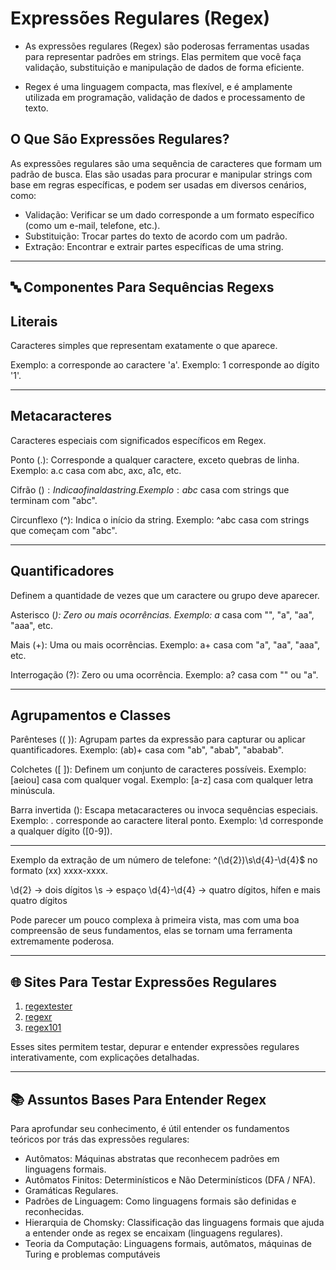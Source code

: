 # Expressões Regulares (Regex)

- As expressões regulares (Regex) são poderosas ferramentas usadas para representar padrões em strings.
  Elas permitem que você faça validação, substituição e manipulação de dados de forma eficiente.

- Regex é uma linguagem compacta, mas flexível, e é amplamente utilizada
  em programação, validação de dados e processamento de texto.

## O Que São Expressões Regulares?

As expressões regulares são uma sequência de caracteres que formam um padrão de busca.
Elas são usadas para procurar e manipular strings com base em regras específicas, e podem
ser usadas em diversos cenários, como:

- Validação: Verificar se um dado corresponde a um formato específico (como um e-mail, telefone, etc.).
- Substituição: Trocar partes do texto de acordo com um padrão.
- Extração: Encontrar e extrair partes específicas de uma string.

---

## 🔤 Componentes Para Sequências Regexs

## Literais

Caracteres simples que representam exatamente o que aparece.

Exemplo: a corresponde ao caractere 'a'.
Exemplo: 1 corresponde ao dígito '1'.

---

## Metacaracteres

Caracteres especiais com significados específicos em Regex.

Ponto (.): Corresponde a qualquer caractere, exceto quebras de linha.
Exemplo: a.c casa com abc, axc, a1c, etc.

Cifrão ($): Indica o final da string.
Exemplo: abc$ casa com strings que terminam com "abc".

Circunflexo (^): Indica o início da string.
Exemplo: ^abc casa com strings que começam com "abc".

---

## Quantificadores

Definem a quantidade de vezes que um caractere ou grupo deve aparecer.

Asterisco (_): Zero ou mais ocorrências.
Exemplo: a_ casa com "", "a", "aa", "aaa", etc.

Mais (+): Uma ou mais ocorrências.
Exemplo: a+ casa com "a", "aa", "aaa", etc.

Interrogação (?): Zero ou uma ocorrência.
Exemplo: a? casa com "" ou "a".

---

## Agrupamentos e Classes

Parênteses (( )): Agrupam partes da expressão para capturar ou aplicar quantificadores.
Exemplo: (ab)+ casa com "ab", "abab", "ababab".

Colchetes ([ ]): Definem um conjunto de caracteres possíveis.
Exemplo: [aeiou] casa com qualquer vogal.
Exemplo: [a-z] casa com qualquer letra minúscula.

Barra invertida (\): Escapa metacaracteres ou invoca sequências especiais.
Exemplo: \. corresponde ao caractere literal ponto.
Exemplo: \d corresponde a qualquer dígito ([0-9]).

---

Exemplo da extração de um número de telefone: ^\(\d{2}\)\s\d{4}-\d{4}$ no formato (xx) xxxx-xxxx.

\d{2} → dois dígitos
\s → espaço
\d{4}-\d{4} → quatro dígitos, hífen e mais quatro dígitos

Pode parecer um pouco complexa à primeira vista, mas com uma boa compreensão
de seus fundamentos, elas se tornam uma ferramenta extremamente poderosa.

---

## 🌐 Sites Para Testar Expressões Regulares

1. [regextester](https://www.regextester.com/)
2. [regexr](https://regexr.com/)
3. [regex101](https://regex101.com/)

Esses sites permitem testar, depurar e entender expressões regulares interativamente, com explicações detalhadas.

---

## 📚 Assuntos Bases Para Entender Regex

Para aprofundar seu conhecimento, é útil entender os fundamentos teóricos por trás das expressões regulares:

- Autômatos: Máquinas abstratas que reconhecem padrões em linguagens formais.
- Autômatos Finitos: Determinísticos e Não Determinísticos (DFA / NFA).
- Gramáticas Regulares.
- Padrões de Linguagem: Como linguagens formais são definidas e reconhecidas.
- Hierarquia de Chomsky: Classificação das linguagens formais que ajuda a entender onde as regex
  se encaixam (linguagens regulares).
- Teoria da Computação: Linguagens formais, autômatos, máquinas de Turing e problemas computáveis
